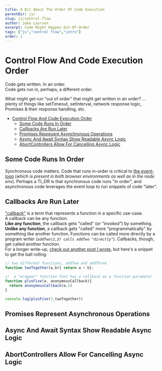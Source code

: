 ```yaml
---
title: A Bit About The Order Of Code Execution
parentDir: js/
slug: js/control-flow
author: Jake Laursen
excerpt: Code Might Happen Out-Of-Order
tags: ["js","control flow","intro"]
order: 1
---
```


# Control Flow And Code Execution Order
Code gets written. In an order.  
Code gets run in, perhaps, a different order.  

What might get run "out of order" that might get written _in an order_? ... plenty of things like setTimeout, setInterval, network response logic, Promises & their response handling, etc.  



- [Control Flow And Code Execution Order](#control-flow-and-code-execution-order)
  - [Some Code Runs In Order](#some-code-runs-in-order)
  - [Callbacks Are Run Later](#callbacks-are-run-later)
  - [Promises Represent Asynchronous Operations](#promises-represent-asynchronous-operations)
  - [Async And Await Syntax Show Readable Async Logic](#async-and-await-syntax-show-readable-async-logic)
  - [AbortControllers Allow For Cancelling Async Logic](#abortcontrollers-allow-for-cancelling-async-logic)


## Some Code Runs In Order
Synchronous code matters. Code that runs in-order is critical to [the event-loop](/node/event-loop) (_which is present in both browser environments as well as in the node env_). Perhaps a TL;DR is that synchronous code runs "in order", and asynchronous code leverages the event loop to run snippets of code "later".    

## Callbacks Are Run Later
["callback"](https://developer.mozilla.org/en-US/docs/Glossary/Callback_function) is a term that represents a function in a specific use-case.  
A callback can be any function.  
**Like any function**, the callback gets "called" (_or "invoked"_) by something.  
**Unlike any function**, a callback gets "called" more "programmatically" by something like another function. Functions can be called more directly by a program writer (_`addTwo(2,3) calls addTwo "directly"`_). Callbacks, though, get called  another function.  
For a longer write-up, [check out another post I wrote](/js/callbacks), but here's a snippet to get the ball rolling: 
```js
// two different functions, addTwo and addThree
function twoTogether(a,b){ return a + b};

//  a "wrapper" function that has a callback as a function parameter
function plusFive(a, anonymousCallback){
  return anonymousCallback(a,5)
}

console.log(plusFive(3,twoTogether))
```
## Promises Represent Asynchronous Operations
## Async And Await Syntax Show Readable Async Logic
## AbortControllers Allow For Cancelling Async Logic 